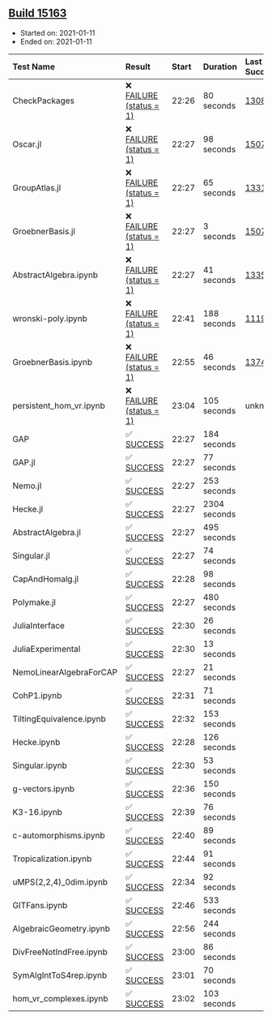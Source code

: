 ## [Build 15163](https://oscarci.mathematik.uni-kl.de/job/oscar/15163/)

* Started on: 2021-01-11
* Ended on: 2021-01-11

| Test Name    | Result | Start | Duration | Last Success | First Failure |
|:-------------|:-------|:------|:---------|:-------------|:--------------|
| CheckPackages | ❌ [FAILURE (status = 1)](https://oscarci.mathematik.uni-kl.de/job/oscar/15163/artifact/logs/build-15163/CheckPackages.log) | 22:26 | 80 seconds | [13085](https://oscarci.mathematik.uni-kl.de/job/oscar/13085/) | [13086](https://oscarci.mathematik.uni-kl.de/job/oscar/13086/) |
| Oscar.jl | ❌ [FAILURE (status = 1)](https://oscarci.mathematik.uni-kl.de/job/oscar/15163/artifact/logs/build-15163/Oscar.jl.log) | 22:27 | 98 seconds | [15079](https://oscarci.mathematik.uni-kl.de/job/oscar/15079/) | [15080](https://oscarci.mathematik.uni-kl.de/job/oscar/15080/) |
| GroupAtlas.jl | ❌ [FAILURE (status = 1)](https://oscarci.mathematik.uni-kl.de/job/oscar/15163/artifact/logs/build-15163/GroupAtlas.jl.log) | 22:27 | 65 seconds | [13311](https://oscarci.mathematik.uni-kl.de/job/oscar/13311/) | [13312](https://oscarci.mathematik.uni-kl.de/job/oscar/13312/) |
| GroebnerBasis.jl | ❌ [FAILURE (status = 1)](https://oscarci.mathematik.uni-kl.de/job/oscar/15163/artifact/logs/build-15163/GroebnerBasis.jl.log) | 22:27 | 3 seconds | [15079](https://oscarci.mathematik.uni-kl.de/job/oscar/15079/) | [15080](https://oscarci.mathematik.uni-kl.de/job/oscar/15080/) |
| AbstractAlgebra.ipynb | ❌ [FAILURE (status = 1)](https://oscarci.mathematik.uni-kl.de/job/oscar/15163/artifact/logs/build-15163/AbstractAlgebra.ipynb.log) | 22:27 | 41 seconds | [13355](https://oscarci.mathematik.uni-kl.de/job/oscar/13355/) | [13356](https://oscarci.mathematik.uni-kl.de/job/oscar/13356/) |
| wronski-poly.ipynb | ❌ [FAILURE (status = 1)](https://oscarci.mathematik.uni-kl.de/job/oscar/15163/artifact/logs/build-15163/wronski-poly.ipynb.log) | 22:41 | 188 seconds | [11192](https://oscarci.mathematik.uni-kl.de/job/oscar/11192/) | [11193](https://oscarci.mathematik.uni-kl.de/job/oscar/11193/) |
| GroebnerBasis.ipynb | ❌ [FAILURE (status = 1)](https://oscarci.mathematik.uni-kl.de/job/oscar/15163/artifact/logs/build-15163/GroebnerBasis.ipynb.log) | 22:55 | 46 seconds | [13748](https://oscarci.mathematik.uni-kl.de/job/oscar/13748/) | [13749](https://oscarci.mathematik.uni-kl.de/job/oscar/13749/) |
| persistent_hom_vr.ipynb | ❌ [FAILURE (status = 1)](https://oscarci.mathematik.uni-kl.de/job/oscar/15163/artifact/logs/build-15163/persistent_hom_vr.ipynb.log) | 23:04 | 105 seconds | unknown | unknown |
| GAP | ✅ [SUCCESS](https://oscarci.mathematik.uni-kl.de/job/oscar/15163/artifact/logs/build-15163/GAP.log) | 22:27 | 184 seconds |  |  |
| GAP.jl | ✅ [SUCCESS](https://oscarci.mathematik.uni-kl.de/job/oscar/15163/artifact/logs/build-15163/GAP.jl.log) | 22:27 | 77 seconds |  |  |
| Nemo.jl | ✅ [SUCCESS](https://oscarci.mathematik.uni-kl.de/job/oscar/15163/artifact/logs/build-15163/Nemo.jl.log) | 22:27 | 253 seconds |  |  |
| Hecke.jl | ✅ [SUCCESS](https://oscarci.mathematik.uni-kl.de/job/oscar/15163/artifact/logs/build-15163/Hecke.jl.log) | 22:27 | 2304 seconds |  |  |
| AbstractAlgebra.jl | ✅ [SUCCESS](https://oscarci.mathematik.uni-kl.de/job/oscar/15163/artifact/logs/build-15163/AbstractAlgebra.jl.log) | 22:27 | 495 seconds |  |  |
| Singular.jl | ✅ [SUCCESS](https://oscarci.mathematik.uni-kl.de/job/oscar/15163/artifact/logs/build-15163/Singular.jl.log) | 22:27 | 74 seconds |  |  |
| CapAndHomalg.jl | ✅ [SUCCESS](https://oscarci.mathematik.uni-kl.de/job/oscar/15163/artifact/logs/build-15163/CapAndHomalg.jl.log) | 22:28 | 98 seconds |  |  |
| Polymake.jl | ✅ [SUCCESS](https://oscarci.mathematik.uni-kl.de/job/oscar/15163/artifact/logs/build-15163/Polymake.jl.log) | 22:27 | 480 seconds |  |  |
| JuliaInterface | ✅ [SUCCESS](https://oscarci.mathematik.uni-kl.de/job/oscar/15163/artifact/logs/build-15163/JuliaInterface.log) | 22:30 | 26 seconds |  |  |
| JuliaExperimental | ✅ [SUCCESS](https://oscarci.mathematik.uni-kl.de/job/oscar/15163/artifact/logs/build-15163/JuliaExperimental.log) | 22:30 | 13 seconds |  |  |
| NemoLinearAlgebraForCAP | ✅ [SUCCESS](https://oscarci.mathematik.uni-kl.de/job/oscar/15163/artifact/logs/build-15163/NemoLinearAlgebraForCAP.log) | 22:27 | 21 seconds |  |  |
| CohP1.ipynb | ✅ [SUCCESS](https://oscarci.mathematik.uni-kl.de/job/oscar/15163/artifact/logs/build-15163/CohP1.ipynb.log) | 22:31 | 71 seconds |  |  |
| TiltingEquivalence.ipynb | ✅ [SUCCESS](https://oscarci.mathematik.uni-kl.de/job/oscar/15163/artifact/logs/build-15163/TiltingEquivalence.ipynb.log) | 22:32 | 153 seconds |  |  |
| Hecke.ipynb | ✅ [SUCCESS](https://oscarci.mathematik.uni-kl.de/job/oscar/15163/artifact/logs/build-15163/Hecke.ipynb.log) | 22:28 | 126 seconds |  |  |
| Singular.ipynb | ✅ [SUCCESS](https://oscarci.mathematik.uni-kl.de/job/oscar/15163/artifact/logs/build-15163/Singular.ipynb.log) | 22:30 | 53 seconds |  |  |
| g-vectors.ipynb | ✅ [SUCCESS](https://oscarci.mathematik.uni-kl.de/job/oscar/15163/artifact/logs/build-15163/g-vectors.ipynb.log) | 22:36 | 150 seconds |  |  |
| K3-16.ipynb | ✅ [SUCCESS](https://oscarci.mathematik.uni-kl.de/job/oscar/15163/artifact/logs/build-15163/K3-16.ipynb.log) | 22:39 | 76 seconds |  |  |
| c-automorphisms.ipynb | ✅ [SUCCESS](https://oscarci.mathematik.uni-kl.de/job/oscar/15163/artifact/logs/build-15163/c-automorphisms.ipynb.log) | 22:40 | 89 seconds |  |  |
| Tropicalization.ipynb | ✅ [SUCCESS](https://oscarci.mathematik.uni-kl.de/job/oscar/15163/artifact/logs/build-15163/Tropicalization.ipynb.log) | 22:44 | 91 seconds |  |  |
| uMPS(2,2,4)_0dim.ipynb | ✅ [SUCCESS](https://oscarci.mathematik.uni-kl.de/job/oscar/15163/artifact/logs/build-15163/uMPS-2-2-4-_0dim.ipynb.log) | 22:34 | 92 seconds |  |  |
| GITFans.ipynb | ✅ [SUCCESS](https://oscarci.mathematik.uni-kl.de/job/oscar/15163/artifact/logs/build-15163/GITFans.ipynb.log) | 22:46 | 533 seconds |  |  |
| AlgebraicGeometry.ipynb | ✅ [SUCCESS](https://oscarci.mathematik.uni-kl.de/job/oscar/15163/artifact/logs/build-15163/AlgebraicGeometry.ipynb.log) | 22:56 | 244 seconds |  |  |
| DivFreeNotIndFree.ipynb | ✅ [SUCCESS](https://oscarci.mathematik.uni-kl.de/job/oscar/15163/artifact/logs/build-15163/DivFreeNotIndFree.ipynb.log) | 23:00 | 86 seconds |  |  |
| SymAlgIntToS4rep.ipynb | ✅ [SUCCESS](https://oscarci.mathematik.uni-kl.de/job/oscar/15163/artifact/logs/build-15163/SymAlgIntToS4rep.ipynb.log) | 23:01 | 70 seconds |  |  |
| hom_vr_complexes.ipynb | ✅ [SUCCESS](https://oscarci.mathematik.uni-kl.de/job/oscar/15163/artifact/logs/build-15163/hom_vr_complexes.ipynb.log) | 23:02 | 103 seconds |  |  |
